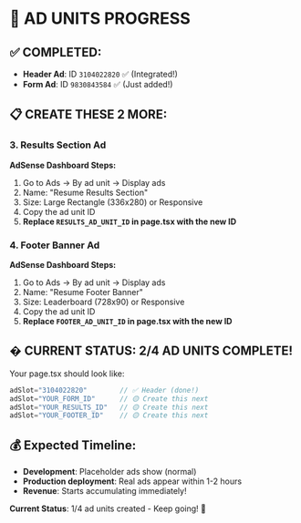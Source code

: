 # 🎯 AD UNITS PROGRESS

## ✅ COMPLETED:
- **Header Ad**: ID `3104022820` ✅ (Integrated!)
- **Form Ad**: ID `9830843584` ✅ (Just added!)

## 📋 CREATE THESE 2 MORE:

### 3. Results Section Ad  
**AdSense Dashboard Steps:**
1. Go to Ads → By ad unit → Display ads
2. Name: "Resume Results Section"
3. Size: Large Rectangle (336x280) or Responsive  
4. Copy the ad unit ID
5. **Replace `RESULTS_AD_UNIT_ID` in page.tsx with the new ID**

### 4. Footer Banner Ad
**AdSense Dashboard Steps:**
1. Go to Ads → By ad unit → Display ads
2. Name: "Resume Footer Banner"
3. Size: Leaderboard (728x90) or Responsive
4. Copy the ad unit ID  
5. **Replace `FOOTER_AD_UNIT_ID` in page.tsx with the new ID**

## � CURRENT STATUS: 2/4 AD UNITS COMPLETE!

Your page.tsx should look like:
```typescript
adSlot="3104022820"        // ✅ Header (done!)
adSlot="YOUR_FORM_ID"      // 🟡 Create this next
adSlot="YOUR_RESULTS_ID"   // 🟡 Create this next  
adSlot="YOUR_FOOTER_ID"    // 🟡 Create this next
```

## 💰 Expected Timeline:
- **Development**: Placeholder ads show (normal)
- **Production deployment**: Real ads appear within 1-2 hours
- **Revenue**: Starts accumulating immediately!

**Current Status**: 1/4 ad units created - Keep going! 🚀
